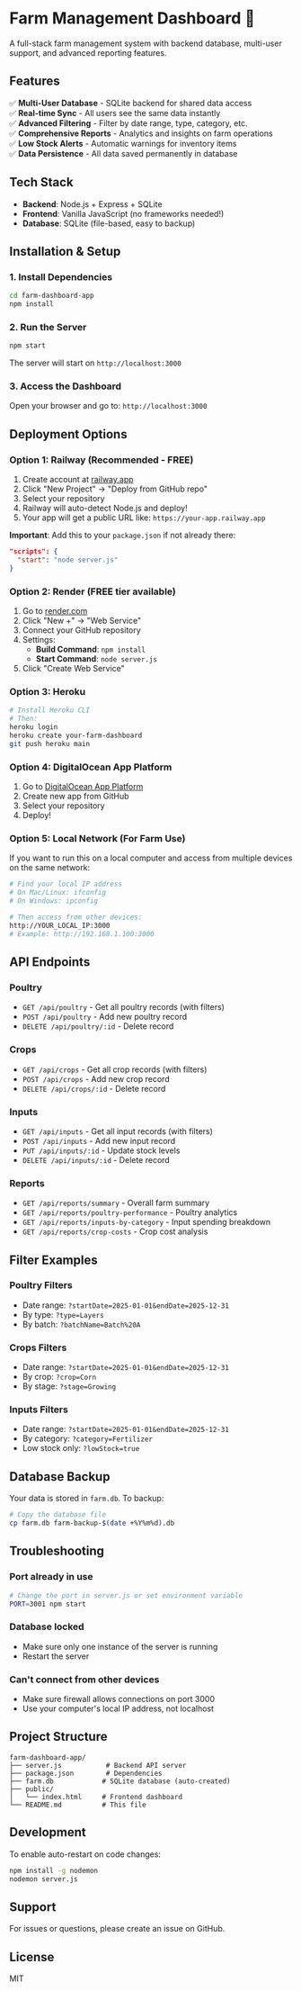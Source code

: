 # Farm Management Dashboard 🌾

A full-stack farm management system with backend database, multi-user support, and advanced reporting features.

## Features

✅ **Multi-User Database** - SQLite backend for shared data access  
✅ **Real-time Sync** - All users see the same data instantly  
✅ **Advanced Filtering** - Filter by date range, type, category, etc.  
✅ **Comprehensive Reports** - Analytics and insights on farm operations  
✅ **Low Stock Alerts** - Automatic warnings for inventory items  
✅ **Data Persistence** - All data saved permanently in database  

## Tech Stack

- **Backend**: Node.js + Express + SQLite
- **Frontend**: Vanilla JavaScript (no frameworks needed!)
- **Database**: SQLite (file-based, easy to backup)

## Installation & Setup

### 1. Install Dependencies

```bash
cd farm-dashboard-app
npm install
```

### 2. Run the Server

```bash
npm start
```

The server will start on `http://localhost:3000`

### 3. Access the Dashboard

Open your browser and go to: `http://localhost:3000`

## Deployment Options

### Option 1: Railway (Recommended - FREE)

1. Create account at [railway.app](https://railway.app)
2. Click "New Project" → "Deploy from GitHub repo"
3. Select your repository
4. Railway will auto-detect Node.js and deploy!
5. Your app will get a public URL like: `https://your-app.railway.app`

**Important**: Add this to your `package.json` if not already there:
```json
"scripts": {
  "start": "node server.js"
}
```

### Option 2: Render (FREE tier available)

1. Go to [render.com](https://render.com)
2. Click "New +" → "Web Service"
3. Connect your GitHub repository
4. Settings:
   - **Build Command**: `npm install`
   - **Start Command**: `node server.js`
5. Click "Create Web Service"

### Option 3: Heroku

```bash
# Install Heroku CLI
# Then:
heroku login
heroku create your-farm-dashboard
git push heroku main
```

### Option 4: DigitalOcean App Platform

1. Go to [DigitalOcean App Platform](https://cloud.digitalocean.com/apps)
2. Create new app from GitHub
3. Select your repository
4. Deploy!

### Option 5: Local Network (For Farm Use)

If you want to run this on a local computer and access from multiple devices on the same network:

```bash
# Find your local IP address
# On Mac/Linux: ifconfig
# On Windows: ipconfig

# Then access from other devices:
http://YOUR_LOCAL_IP:3000
# Example: http://192.168.1.100:3000
```

## API Endpoints

### Poultry
- `GET /api/poultry` - Get all poultry records (with filters)
- `POST /api/poultry` - Add new poultry record
- `DELETE /api/poultry/:id` - Delete record

### Crops
- `GET /api/crops` - Get all crop records (with filters)
- `POST /api/crops` - Add new crop record
- `DELETE /api/crops/:id` - Delete record

### Inputs
- `GET /api/inputs` - Get all input records (with filters)
- `POST /api/inputs` - Add new input record
- `PUT /api/inputs/:id` - Update stock levels
- `DELETE /api/inputs/:id` - Delete record

### Reports
- `GET /api/reports/summary` - Overall farm summary
- `GET /api/reports/poultry-performance` - Poultry analytics
- `GET /api/reports/inputs-by-category` - Input spending breakdown
- `GET /api/reports/crop-costs` - Crop cost analysis

## Filter Examples

### Poultry Filters
- Date range: `?startDate=2025-01-01&endDate=2025-12-31`
- By type: `?type=Layers`
- By batch: `?batchName=Batch%20A`

### Crops Filters
- Date range: `?startDate=2025-01-01&endDate=2025-12-31`
- By crop: `?crop=Corn`
- By stage: `?stage=Growing`

### Inputs Filters
- Date range: `?startDate=2025-01-01&endDate=2025-12-31`
- By category: `?category=Fertilizer`
- Low stock only: `?lowStock=true`

## Database Backup

Your data is stored in `farm.db`. To backup:

```bash
# Copy the database file
cp farm.db farm-backup-$(date +%Y%m%d).db
```

## Troubleshooting

### Port already in use
```bash
# Change the port in server.js or set environment variable
PORT=3001 npm start
```

### Database locked
- Make sure only one instance of the server is running
- Restart the server

### Can't connect from other devices
- Make sure firewall allows connections on port 3000
- Use your computer's local IP address, not localhost

## Project Structure

```
farm-dashboard-app/
├── server.js           # Backend API server
├── package.json        # Dependencies
├── farm.db            # SQLite database (auto-created)
├── public/
│   └── index.html     # Frontend dashboard
└── README.md          # This file
```

## Development

To enable auto-restart on code changes:

```bash
npm install -g nodemon
nodemon server.js
```

## Support

For issues or questions, please create an issue on GitHub.

## License

MIT
